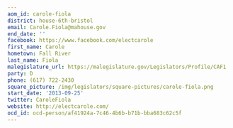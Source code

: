 ```yaml
---
aom_id: carole-fiola
district: house-6th-bristol
email: Carole.Fiola@mahouse.gov
end_date: ''
facebook: https://www.facebook.com/electcarole
first_name: Carole
hometown: Fall River
last_name: Fiola
malegislature_url: https://malegislature.gov/Legislators/Profile/CAF1
party: D
phone: (617) 722-2430
square_picture: /img/legislators/square-pictures/carole-fiola.png
start_date: '2013-09-25'
twitter: CaroleFiola
website: http://electcarole.com/
ocd_id: ocd-person/af41924a-7c46-4b6b-b71b-bba683c62c5f
---
```

